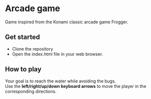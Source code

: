 # Arcade game
Game inspired from the Konami classic arcade game Frogger.
## Get started
- Clone the repository
- Open the index.html file in your web browser.

## How to play
Your goal is to reach the water while avoiding the bugs.  
Use the **left/right/up/down keyboard arrows** to move the player in the corresponding directions.
